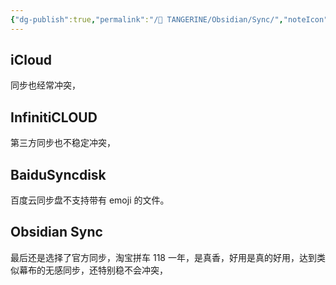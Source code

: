 ```yaml
---
{"dg-publish":true,"permalink":"/🍊 TANGERINE/Obsidian/Sync/","noteIcon":"2","created":"2024-11-04T22:36:14.351+08:00","updated":"2024-11-05T23:44:41.848+08:00"}
---
```


## iCloud 
同步也经常冲突，

## InfinitiCLOUD
第三方同步也不稳定冲突，

## BaiduSyncdisk
百度云同步盘不支持带有 emoji 的文件。

## Obsidian Sync

最后还是选择了官方同步，淘宝拼车 118 一年，是真香，好用是真的好用，达到类似幕布的无感同步，还特别稳不会冲突，